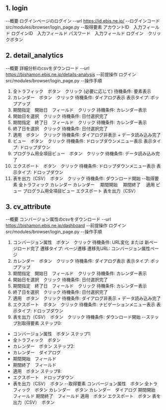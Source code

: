 ## 1. login
--概要
ログインページのログイン
--url
https://id.ebis.ne.jp/
--ログインコード
src/modules/browser/login_page.py
--取得要素
アカウントID　入力フィールド
ログインID　入力フィールド
パスワード　入力フィールド
ログイン　クリックボタン

## 2. detail_analytics
--概要
詳細分析のcsvをダウンロード
--url
https://bishamon.ebis.ne.jp/details-analysis
--前提操作
ログイン src/modules/browser/login_page.py
--操作手順
1. 全トラフィック　ボタン　クリック (必要に応じて)
   待機条件: 要素表示
2. カレンダー　ボタン　クリック
   待機条件: ダイアログ表示
   表示タイプ: ポップアップ
3. 期間指定　開始日　フィールド　クリック
   待機条件: カレンダー表示
4. 開始日を選択　クリック
   待機条件: 日付選択完了
5. 期間指定　終了日　フィールド　クリック
   待機条件: カレンダー表示
6. 終了日を選択　クリック
   待機条件: 日付選択完了
7. 適用　ボタン　クリック
   待機条件: ダイアログ非表示 + データ読み込み完了
8. ビュー　ボタン　クリック
   待機条件: ドロップダウンメニュー表示
   表示タイプ: ドロップダウン
9. プログラム用全項目ビュー　ボタン　クリック
   待機条件: データ読み込み完了
10. エクスポート　ボタン　クリック
    待機条件: ドロップダウンメニュー表示
    表示タイプ: ドロップダウン
11. 表を出力（CSV）　ボタン　クリック
    待機条件: ダウンロード開始
--取得要素
全トラフィック
カレンダー
カレンダー
　期間開始
　期間終了
　適用
ビュー
プログラム用全項目ビュー
エクスポート
表を出力（CSV）

## 3. cv_attribute
--概要
コンバージョン属性のcsvをダウンロード
--url
https://bishamon.ebis.ne.jp/dashboard
--前提操作
ログイン src/modules/browser/login_page.py
--操作手順
1. コンバージョン属性　ボタン　クリック
   待機条件: URL変化 または 新ページロード完了
   遷移タイプ: ページ遷移
   遷移先URL: コンバージョン属性ページ
2. カレンダー　ボタン　クリック
   待機条件: ダイアログ表示
   表示タイプ: ポップアップ
3. 期間指定　開始日　フィールド　クリック
   待機条件: カレンダー表示
4. 開始日を選択　クリック
   待機条件: 日付選択完了
5. 期間指定　終了日　フィールド　クリック
   待機条件: カレンダー表示
6. 終了日を選択　クリック
   待機条件: 日付選択完了
7. 適用　ボタン　クリック
   待機条件: ダイアログ非表示 + データ読み込み完了
8. エクスポート　ボタン　クリック
   待機条件: ナビゲーションメニュー表示
   表示タイプ: ドロップダウン
9. 表を出力（CSV）　ボタン　クリック
   待機条件: ダウンロード開始
--ステップ別取得要素
ステップ0:
  - コンバージョン属性　ボタン
ステップ1:
  - 全トラフィック　ボタン
  - カレンダー　ボタン
ステップ2:
  - カレンダー　ダイアログ
  - 期間開始　フィールド
  - 期間終了　フィールド
  - 適用　ボタン
ステップ8:
  - エクスポート　ドロップダウン
  - 表を出力（CSV）　ボタン
--取得要素
コンバージョン属性　ボタン
全トラフィック　ボタン
カレンダー　ボタン
カレンダー　ダイアログ
期間開始　フィールド
期間終了　フィールド
適用　ボタン
エクスポート　ボタン
表を出力（CSV）　ボタン